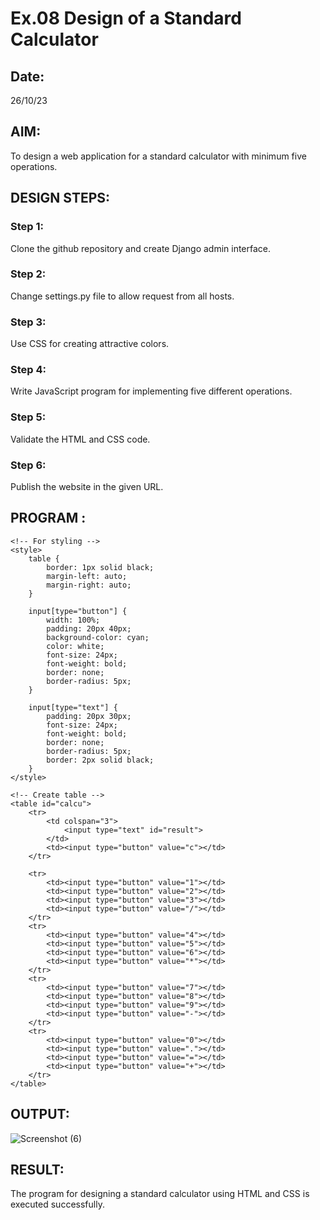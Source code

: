 # Ex.08 Design of a Standard Calculator
## Date:
26/10/23

## AIM:
To design a web application for a standard calculator with minimum five operations.

## DESIGN STEPS:

### Step 1:
Clone the github repository and create Django admin interface.

### Step 2:
Change settings.py file to allow request from all hosts.

### Step 3:
Use CSS for creating attractive colors.

### Step 4:
Write JavaScript program for implementing five different operations.

### Step 5:
Validate the HTML and CSS code.

### Step 6:
Publish the website in the given URL.

## PROGRAM :
<!DOCTYPE html> 
<html> 
  
<head> 
    <title>HTML Calculator</title> 
  
    <!-- For styling -->
    <style> 
        table { 
            border: 1px solid black; 
            margin-left: auto; 
            margin-right: auto; 
        } 
          
        input[type="button"] { 
            width: 100%; 
            padding: 20px 40px; 
            background-color: cyan; 
            color: white; 
            font-size: 24px; 
            font-weight: bold; 
            border: none; 
            border-radius: 5px; 
        } 
          
        input[type="text"] { 
            padding: 20px 30px; 
            font-size: 24px; 
            font-weight: bold; 
            border: none; 
            border-radius: 5px; 
            border: 2px solid black; 
        } 
    </style> 
</head> 
  
<body> 
  
    <!-- Create table -->
    <table id="calcu"> 
        <tr> 
            <td colspan="3"> 
                <input type="text" id="result"> 
            </td> 
            <td><input type="button" value="c"></td> 
        </tr> 
  
        <tr> 
            <td><input type="button" value="1"></td> 
            <td><input type="button" value="2"></td> 
            <td><input type="button" value="3"></td> 
            <td><input type="button" value="/"></td> 
        </tr> 
        <tr> 
            <td><input type="button" value="4"></td> 
            <td><input type="button" value="5"></td> 
            <td><input type="button" value="6"></td> 
            <td><input type="button" value="*"></td> 
        </tr> 
        <tr> 
            <td><input type="button" value="7"></td> 
            <td><input type="button" value="8"></td> 
            <td><input type="button" value="9"></td> 
            <td><input type="button" value="-"></td> 
        </tr> 
        <tr> 
            <td><input type="button" value="0"></td> 
            <td><input type="button" value="."></td> 
            <td><input type="button" value="="></td> 
            <td><input type="button" value="+"></td> 
        </tr> 
    </table> 
</body> 
  
</html>  

## OUTPUT:
![Screenshot (6)](https://github.com/kavisree86/Calc/assets/145759687/497c1e0d-7f3f-4a6b-ab24-8a4c036c39da)

## RESULT:
The program for designing a standard calculator using HTML and CSS is executed successfully.
